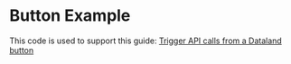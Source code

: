 # Button Example

This code is used to support this guide: [Trigger API calls from a Dataland button](https://dataland-io.notion.site/Workflow-Trigger-API-calls-from-a-Dataland-button-bd9d7cc1aa184dccbdb9f90ddc6adc24)
